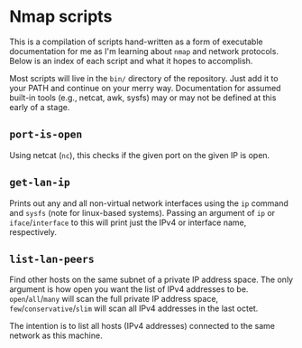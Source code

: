 # Nmap scripts

This is a compilation of scripts hand-written as a form of executable documentation for me as I'm learning about `nmap` and network protocols. Below is an index of each script and what it hopes to accomplish.

Most scripts will live in the `bin/` directory of the repository. Just add it to your PATH and continue on your merry way. Documentation for assumed built-in tools (e.g., netcat, awk, sysfs) may or may not be defined at this early of a stage.

## `port-is-open`

Using netcat (`nc`), this checks if the given port on the given IP is open.

## `get-lan-ip`

Prints out any and all non-virtual network interfaces using the `ip` command and `sysfs` (note for linux-based systems). Passing an argument of `ip` or `iface`/`interface` to this will print just the IPv4 or interface name, respectively.

## `list-lan-peers`

Find other hosts on the same subnet of a private IP address space. The only argument is how open you want the list of IPv4 addresses to be. `open`/`all`/`many` will scan the full private IP address space, `few`/`conservative`/`slim` will scan all IPv4 addresses in the last octet.

The intention is to list all hosts (IPv4 addresses) connected to the same network as this machine.
